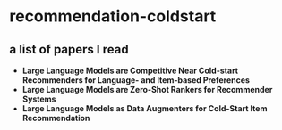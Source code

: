 # recommendation-coldstart
## a list of papers I read



- **Large Language Models are Competitive Near Cold-start Recommenders for Language- and Item-based Preferences**
- **Large Language Models are Zero-Shot Rankers for Recommender Systems**
- **Large Language Models as Data Augmenters for Cold-Start Item Recommendation**
